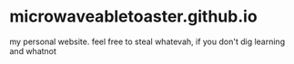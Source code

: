 microwaveabletoaster.github.io
==============================
my personal website. feel free to steal whatevah, if you don't dig learning and whatnot
